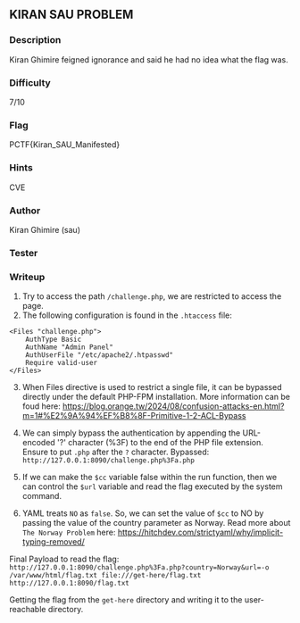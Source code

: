 ## KIRAN SAU PROBLEM  

### Description
Kiran Ghimire feigned ignorance and said he had no idea what the flag was.

### Difficulty
7/10

### Flag
PCTF{Kiran_SAU_Manifested}

### Hints
CVE

### Author
Kiran Ghimire (sau)

### Tester

### Writeup
1. Try to access the path `/challenge.php`, we are restricted to access the page.
2. The following configuration is found in the `.htaccess` file:
```
<Files "challenge.php">
    AuthType Basic 
    AuthName "Admin Panel"
    AuthUserFile "/etc/apache2/.htpasswd"
    Require valid-user
</Files>
```
3. When Files directive is used to restrict a single file, it can be bypassed directly under the default PHP-FPM installation.
More information can be foud here: https://blog.orange.tw/2024/08/confusion-attacks-en.html?m=1#%E2%9A%94%EF%B8%8F-Primitive-1-2-ACL-Bypass

4. We can simply bypass the authentication by appending the URL-encoded '?' character (%3F) to the end of the PHP file extension.
Ensure to put `.php` after the `?` character.
Bypassed:
`http://127.0.0.1:8090/challenge.php%3Fa.php`
5. If we can make the `$cc` variable false within the run function, then we can control the `$url` variable and read the flag executed by the system command.
6. YAML treats `NO` as `false`. So, we can set the value of `$cc` to NO by passing the value of the country parameter as Norway.
Read more about `The Norway Problem` here: https://hitchdev.com/strictyaml/why/implicit-typing-removed/

Final Payload to read the flag:
`http://127.0.0.1:8090/challenge.php%3Fa.php?country=Norway&url=-o /var/www/html/flag.txt file:///get-here/flag.txt`
`http://127.0.0.1:8090/flag.txt`

Getting the flag from the `get-here` directory and writing it to the user-reachable directory.
